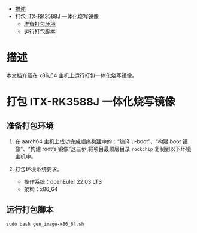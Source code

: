 - [描述](#描述)
- [打包 ITX-RK3588J 一体化烧写镜像](#打包-ITX-RK3588J-一体化烧写镜像)
  - [准备打包环境](#准备打包环境)
  - [运行打包脚本](#运行打包脚本)

# 描述

本文档介绍在 x86_64 主机上运行打包一体化烧写镜像。

# 打包 ITX-RK3588J 一体化烧写镜像

## 准备打包环境

1.  在 aarch64 主机上成功完成[顺序构建](documents/顺序构建.md)中的：“编译 u-boot”、“构建 boot 镜像”、“构建 rootfs 镜像”这三步,将项目最顶层目录 `rockchip` 复制到以下环境主机中。

1.  打包环境系统要求。
    - 操作系统：openEuler 22.03 LTS
    - 架构：x86_64

## 运行打包脚本
   
```
sudo bash gen_image-x86_64.sh
```